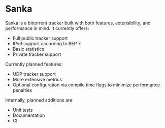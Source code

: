 # Sanka
Sanka is a bittorrent tracker built with both features, extensibility, and performance in mind.
It currently offers:
* Full public tracker support
* IPv6 support according to BEP 7
* Basic statistics
* Private tracker support

Currently planned features:
* UDP tracker support
* More extensive metrics
* Optional configuration via compile time flags to minimize performance penalties

Internally, planned additions are:
* Unit tests
* Documentation
* CI
